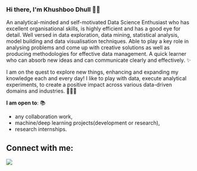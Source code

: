 ### Hi there, I'm Khushboo Dhull 👋🏻

An analytical-minded and self-motivated Data Science Enthusiast who has excellent organisational skills, is highly efficient and has a good eye for detail. Well versed in data exploration, data mining, statistical analysis, model building and data visualisation techniques. Able to play a key role in analysing problems and come up with creative solutions as well as producing methodologies for effective data management. A quick learner who can absorb new ideas and can communicate clearly and effectively. ✨

I am on the quest to explore new things, enhancing and expanding my knowledge each and every day! I like to play with data, execute analytical experiments, to create a positive impact across various data-driven domains and industries. 👩🏻‍💻


 **I am open to**: 📚

- any collaboration work,
- machine/deep learning projects(development or research),
- research internships.


## Connect with me: 

<p align = "center">
  
  [<img src="https://img.shields.io/badge/linkedin-%2312100E.svg?&style=for-the-badge&logo=linkedin&logoColor=white&color=black" />](https://www.linkedin.com/in/khushboodhull)

 
